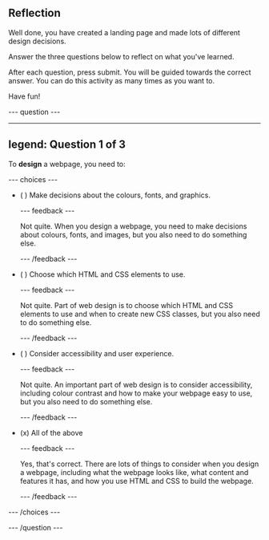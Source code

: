 ## Reflection

Well done, you have created a landing page and made lots of different design decisions.

Answer the three questions below to reflect on what you've learned.

After each question, press submit. You will be guided towards the correct answer. You can do this activity as many times as you want to.

Have fun!

--- question ---

---
legend: Question 1 of 3
---

To **design** a webpage, you need to:

--- choices ---

- ( ) Make decisions about the colours, fonts, and graphics.

  --- feedback ---

  Not quite. When you design a webpage, you need to make decisions about colours, fonts, and images, but you also need to do something else.

  --- /feedback ---

- ( ) Choose which HTML and CSS elements to use.

  --- feedback ---

  Not quite. Part of web design is to choose which HTML and CSS elements to use and when to create new CSS classes, but you also need to do something else.
  
  --- /feedback ---

- ( ) Consider accessibility and user experience.

  --- feedback ---

  Not quite. An important part of web design is to consider accessibility, including colour contrast and how to make your webpage easy to use, but you also need to do something else.

  --- /feedback ---

- (x) All of the above

  --- feedback ---

  Yes, that's correct. There are lots of things to consider when you design a webpage, including what the webpage looks like, what content and features it has, and how you use HTML and CSS to build the webpage. 

  --- /feedback ---

--- /choices ---

--- /question ---

